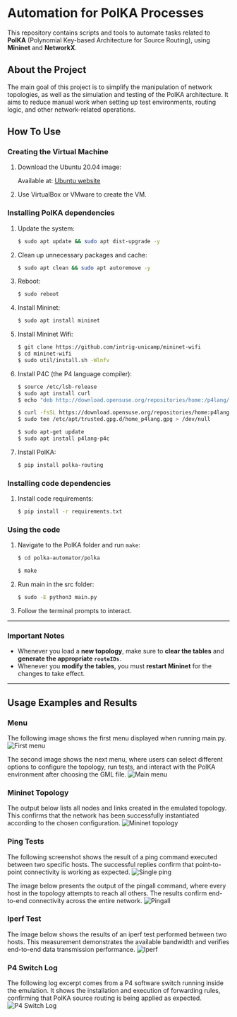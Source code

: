 # Automation for PolKA Processes

This repository contains scripts and tools to automate tasks related to **PolKA** (Polynomial Key-based Architecture for Source Routing), using **Mininet** and **NetworkX**.

## About the Project

The main goal of this project is to simplify the manipulation of network topologies, as well as the simulation and testing of the PolKA architecture. It aims to reduce manual work when setting up test environments, routing logic, and other network-related operations.

## How To Use

### Creating the Virtual Machine

1. Download the Ubuntu 20.04 image:

    Available at: [Ubuntu website](https://releases.ubuntu.com/20.04.6/?_ga=2.149898549.2084151835.1707729318-1126754318.1683186906)

1. Use VirtualBox or VMware to create the VM.

### Installing PolKA dependencies

1. Update the system:
    ```bash
    $ sudo apt update && sudo apt dist-upgrade -y
    ```
1. Clean up unnecessary packages and cache:
    ```bash
    $ sudo apt clean && sudo apt autoremove -y
    ```
1. Reboot:
    ```bash
    $ sudo reboot
    ```
1. Install Mininet:
    ```bash
    $ sudo apt install mininet
    ```
1. Install Mininet Wifi:
    ```bash
    $ git clone https://github.com/intrig-unicamp/mininet-wifi
    $ cd mininet-wifi
    $ sudo util/install.sh -Wlnfv
    ```
1. Install P4C (the P4 language compiler):
    ```bash
    $ source /etc/lsb-release
    $ sudo apt install curl
    $ echo "deb http://download.opensuse.org/repositories/home:/p4lang/xUbuntu_${DISTRIB_RELEASE}/ /" | sudo tee /etc/apt/sources.list.d/home:p4lang.list
    ```
    ```bash
    $ curl -fsSL https://download.opensuse.org/repositories/home:p4lang/xUbuntu_${DISTRIB_RELEASE}/Release.key | gpg --dearmor 
    $ sudo tee /etc/apt/trusted.gpg.d/home_p4lang.gpg > /dev/null
    ```
    ```bash
    $ sudo apt-get update
    $ sudo apt install p4lang-p4c
    ```
1. Install PolKA:
    ```bash
    $ pip install polka-routing
    ```

### Installing code dependencies

1. Install code requirements:
    ```bash
    $ pip install -r requirements.txt
    ```

### Using the code

1. Navigate to the PolKA folder and run `make`:
    ```bash
    $ cd polka-automator/polka
    ```
    ```bash
    $ make
    ```

1. Run main in the src folder:
    ```bash
    $ sudo -E python3 main.py
    ```

1. Follow the terminal prompts to interact.

---
### Important Notes

- Whenever you load a **new topology**, make sure to **clear the tables** and **generate the appropriate `routeIDs`**.  
- Whenever you **modify the tables**, you must **restart Mininet** for the changes to take effect.  
---

## Usage Examples and Results

### Menu

The following image shows the first menu displayed when running main.py.
![First menu](docs/images/choose_topo.png)

The second image shows the next menu, where users can select different options to configure the topology, run tests, and interact with the PolKA environment after choosing the GML file.
![Main menu](docs/images/menu.png)

### Mininet Topology

The output below lists all nodes and links created in the emulated topology. This confirms that the network has been successfully instantiated according to the chosen configuration.
![Mininet topology](docs/images/nodes_e_links.png)

### Ping Tests

The following screenshot shows the result of a ping command executed between two specific hosts. The successful replies confirm that point-to-point connectivity is working as expected.
![Single ping](docs/images/1ping.png)

The image below presents the output of the pingall command, where every host in the topology attempts to reach all others. The results confirm end-to-end connectivity across the entire network.
![Pingall](docs/images/pingall.png)

### Iperf Test

The image below shows the results of an iperf test performed between two hosts. This measurement demonstrates the available bandwidth and verifies end-to-end data transmission performance.
![Iperf](docs/images/iperf.png)

### P4 Switch Log

The following log excerpt comes from a P4 software switch running inside the emulation. It shows the installation and execution of forwarding rules, confirming that PolKA source routing is being applied as expected.
![P4 Switch Log](docs/images/log_e1_ping_h2.png)
